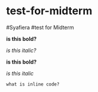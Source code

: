 # test-for-midterm

#Syafiera
#test for Midterm

**is this bold?**

*is this italic?* 

__is this bold?__

_is this italic_ 

`what is inline code?`

